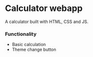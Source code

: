 # Calculator webapp
A calculator built with HTML, CSS and JS.

### Functionality
* Basic calculation
* Theme change button